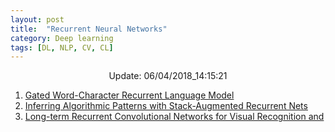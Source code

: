 ```yaml
---
layout: post
title:  "Recurrent Neural Networks"
category: Deep learning
tags: [DL, NLP, CV, CL]
---
```






<center> Update: 06/04/2018_14:15:21</center>

  	
1. [ Gated Word-Character Recurrent Language Model](https://rawgit.com/elbayadm/PaperNotes/master/notes/rnn/2016-Gated-Word-Character-Recurrent-Language-Model.html)
2. [ Inferring Algorithmic Patterns with Stack-Augmented Recurrent Nets](https://rawgit.com/elbayadm/PaperNotes/master/notes/rnn/2015-Inferring-Algorithmic-Patterns-with-Stack-Augmented-Recurrent-Nets.html)
3. [ Long-term Recurrent Convolutional Networks for Visual Recognition and](https://rawgit.com/elbayadm/PaperNotes/master/notes/rnn/2014-Long-term-Recurrent-Convolutional-Networks-for-Visual-Recognition-and-Description.html)
